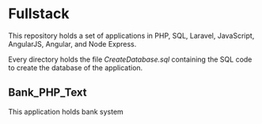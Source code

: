 # Fullstack

This repository holds a set of applications in PHP, SQL, Laravel, JavaScript, AngularJS, Angular, and Node Express.

Every directory holds the file *CreateDatabase.sql* containing the SQL code to create the database of the application.

## Bank_PHP_Text

This application holds bank system 